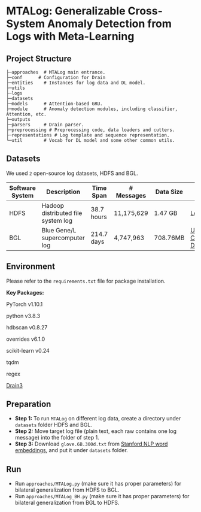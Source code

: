 ﻿# MTALog: Generalizable Cross-System Anomaly Detection from Logs with Meta-Learning

## Project Structure

```
├─approaches  # MTALog main entrance.
├─conf      # Configuration for Drain
├─entities    # Instances for log data and DL model.
├─utils
├─logs
├─datasets
├─models      # Attention-based GRU.
├─module      # Anomaly detection modules, including classifier, Attention, etc.
├─outputs
├─parsers     # Drain parser.
├─preprocessing # Preprocessing code, data loaders and cutters.
├─representations # Log template and sequence representation.
└─util        # Vocab for DL model and some other common utils.
```

## Datasets

We used `2` open-source log datasets, HDFS and BGL.

| Software System | Description                        | Time Span  | # Messages | Data Size | Link                                                      |
| --------------- | ---------------------------------- | ---------- | ---------- | --------- | --------------------------------------------------------- |
| HDFS            | Hadoop distributed file system log | 38.7 hours | 11,175,629 | 1.47 GB   | [LogHub](https://github.com/logpai/loghub)                |
| BGL             | Blue Gene/L supercomputer log      | 214.7 days | 4,747,963  | 708.76MB  | [Usenix-CFDR Data](https://www.usenix.org/cfdr-data#hpc4) |

## Environment

Please refer to the `requirements.txt` file for package installation.

**Key Packages:**

PyTorch v1.10.1

python v3.8.3

hdbscan v0.8.27

overrides v6.1.0

scikit-learn v0.24

tqdm

regex

[Drain3](https://github.com/IBM/Drain3)

## Preparation

- **Step 1:** To run `MTALog` on different log data, create a directory under `datasets` folder HDFS and BGL.
- **Step 2:** Move target log file (plain text, each raw contains one log message) into the folder of step 1.
- **Step 3:** Download `glove.6B.300d.txt` from [Stanford NLP word embeddings](https://nlp.stanford.edu/projects/glove/), and put it under `datasets` folder.

## Run

- Run `approaches/MTALog.py` (make sure it has proper parameters) for bilateral generalization from HDFS to BGL.
- Run `approaches/MTALog_BH.py` (make sure it has proper parameters) for bilateral generalization from BGL to HDFS.
